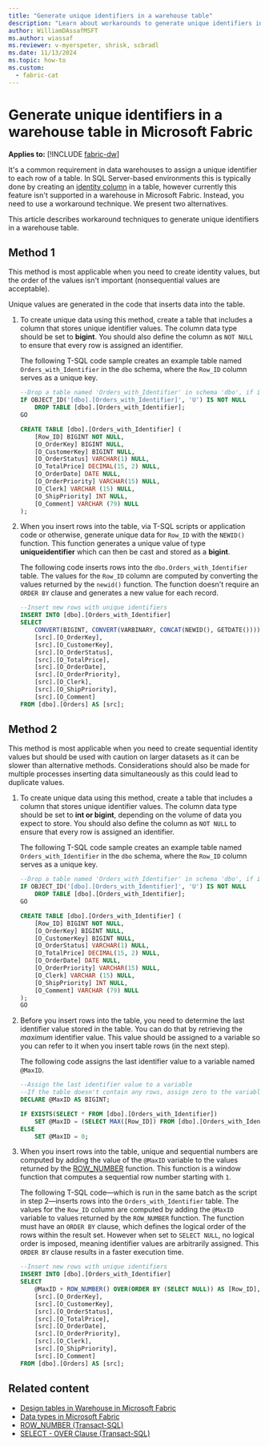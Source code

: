 ```yaml
---
title: "Generate unique identifiers in a warehouse table"
description: "Learn about workarounds to generate unique identifiers in a Microsoft Fabric warehouse table."
author: WilliamDAssafMSFT
ms.author: wiassaf
ms.reviewer: v-myerspeter, shrisk, scbradl
ms.date: 11/13/2024
ms.topic: how-to
ms.custom:
  - fabric-cat
---
```


# Generate unique identifiers in a warehouse table in Microsoft Fabric

**Applies to:** [!INCLUDE [fabric-dw](includes/applies-to-version/fabric-dw.md)]

It's a common requirement in data warehouses to assign a unique identifier to each row of a table. In SQL Server-based environments this is typically done by creating an [identity column](/sql/t-sql/statements/create-table-transact-sql-identity-property?view=sql-server-ver16&preserve-view=true) in a table, however currently this feature isn't supported in a warehouse in Microsoft Fabric. Instead, you need to use a workaround technique. We present two alternatives.

This article describes workaround techniques to generate unique identifiers in a warehouse table.

## Method 1

This method is most applicable when you need to create identity values, but the order of the values isn't important (nonsequential values are acceptable).

Unique values are generated in the code that inserts data into the table.

1. To create unique data using this method, create a table that includes a column that stores unique identifier values. The column data type should be set to **bigint**. You should also define the column as `NOT NULL` to ensure that every row is assigned an identifier.

    The following T-SQL code sample creates an example table named `Orders_with_Identifier` in the `dbo` schema, where the `Row_ID` column serves as a unique key.
    
    ```sql
    --Drop a table named 'Orders_with_Identifier' in schema 'dbo', if it exists
    IF OBJECT_ID('[dbo].[Orders_with_Identifier]', 'U') IS NOT NULL
        DROP TABLE [dbo].[Orders_with_Identifier];
    GO
    
    CREATE TABLE [dbo].[Orders_with_Identifier] (
        [Row_ID] BIGINT NOT NULL,
        [O_OrderKey] BIGINT NULL,
        [O_CustomerKey] BIGINT NULL,
        [O_OrderStatus] VARCHAR(1) NULL,
        [O_TotalPrice] DECIMAL(15, 2) NULL,
        [O_OrderDate] DATE NULL,
        [O_OrderPriority] VARCHAR(15) NULL,
        [O_Clerk] VARCHAR (15) NULL,
        [O_ShipPriority] INT NULL,
        [O_Comment] VARCHAR (79) NULL
    );
    ```

1. When you insert rows into the table, via T-SQL scripts or application code or otherwise, generate unique data for `Row_ID` with the `NEWID()` function. This function generates a unique value of type **uniqueidentifier** which can then be cast and stored as a **bigint**.

    The following code inserts rows into the `dbo.Orders_with_Identifier` table. The values for the `Row_ID` column are computed by converting the values returned by the `newid()` function. The function doesn't require an `ORDER BY` clause and generates a new value for each record.

    ```sql
    --Insert new rows with unique identifiers
    INSERT INTO [dbo].[Orders_with_Identifier]
    SELECT
        CONVERT(BIGINT, CONVERT(VARBINARY, CONCAT(NEWID(), GETDATE()))) AS [Row_ID],
        [src].[O_OrderKey],
        [src].[O_CustomerKey],
        [src].[O_OrderStatus],
        [src].[O_TotalPrice],
        [src].[O_OrderDate],
        [src].[O_OrderPriority],
        [src].[O_Clerk],
        [src].[O_ShipPriority],
        [src].[O_Comment]
    FROM [dbo].[Orders] AS [src];
    ```

## Method 2

This method is most applicable when you need to create sequential identity values but should be used with caution on larger datasets as it can be slower than alternative methods. Considerations should also be made for multiple processes inserting data simultaneously as this could lead to duplicate values.

1. To create unique data using this method, create a table that includes a column that stores unique identifier values. The column data type should be set to **int or bigint**,  depending on the volume of data you expect to store. You should also define the column as `NOT NULL` to ensure that every row is assigned an identifier.

    The following T-SQL code sample creates an example table named `Orders_with_Identifier` in the `dbo` schema, where the `Row_ID` column serves as a unique key.

    ```sql
    --Drop a table named 'Orders_with_Identifier' in schema 'dbo', if it exists
    IF OBJECT_ID('[dbo].[Orders_with_Identifier]', 'U') IS NOT NULL
        DROP TABLE [dbo].[Orders_with_Identifier];
    GO
    
    CREATE TABLE [dbo].[Orders_with_Identifier] (
        [Row_ID] BIGINT NOT NULL,
        [O_OrderKey] BIGINT NULL,
        [O_CustomerKey] BIGINT NULL,
        [O_OrderStatus] VARCHAR(1) NULL,
        [O_TotalPrice] DECIMAL(15, 2) NULL,
        [O_OrderDate] DATE NULL,
        [O_OrderPriority] VARCHAR(15) NULL,
        [O_Clerk] VARCHAR (15) NULL,
        [O_ShipPriority] INT NULL,
        [O_Comment] VARCHAR (79) NULL
    );
    GO
    ```

1. Before you insert rows into the table, you need to determine the last identifier value stored in the table. You can do that by retrieving the _maximum_ identifier value. This value should be assigned to a variable so you can refer to it when you insert table rows (in the next step).

    The following code assigns the last identifier value to a variable named `@MaxID`.
    
    ```sql
    --Assign the last identifier value to a variable
    --If the table doesn't contain any rows, assign zero to the variable
    DECLARE @MaxID AS BIGINT;
    
    IF EXISTS(SELECT * FROM [dbo].[Orders_with_Identifier])
        SET @MaxID = (SELECT MAX([Row_ID]) FROM [dbo].[Orders_with_Identifier]);
    ELSE
        SET @MaxID = 0;
    ```

1. When you insert rows into the table, unique and sequential numbers are computed by adding the value of the `@MaxID` variable to the values returned by the [ROW\_NUMBER](/sql/t-sql/functions/row-number-transact-sql?view=fabric6&preserve-view=true) function. This function is a window function that computes a sequential row number starting with `1`.
    
    The following T-SQL code—which is run in the same batch as the script in step 2—inserts rows into the `Orders_with_Identifier` table. The values for the `Row_ID` column are computed by adding the `@MaxID` variable to values returned by the `ROW_NUMBER` function. The function must have an `ORDER BY` clause, which defines the logical order of the rows within the result set. However when set to `SELECT NULL`, no logical order is imposed, meaning identifier values are arbitrarily assigned. This `ORDER BY` clause results in a faster execution time.

    ```sql
    --Insert new rows with unique identifiers
    INSERT INTO [dbo].[Orders_with_Identifier]
    SELECT
        @MaxID + ROW_NUMBER() OVER(ORDER BY (SELECT NULL)) AS [Row_ID],
        [src].[O_OrderKey],
        [src].[O_CustomerKey],
        [src].[O_OrderStatus],
        [src].[O_TotalPrice],
        [src].[O_OrderDate],
        [src].[O_OrderPriority],
        [src].[O_Clerk],
        [src].[O_ShipPriority],
        [src].[O_Comment]
    FROM [dbo].[Orders] AS [src];
    ```
    
## Related content

- [Design tables in Warehouse in Microsoft Fabric](tables.md)
- [Data types in Microsoft Fabric](data-types.md)
- [ROW_NUMBER (Transact-SQL)](/sql/t-sql/functions/row-number-transact-sql?view=fabric&preserve-view=true)
- [SELECT - OVER Clause (Transact-SQL)](/sql/t-sql/queries/select-over-clause-transact-sql?view=fabric&preserve-view=true)
